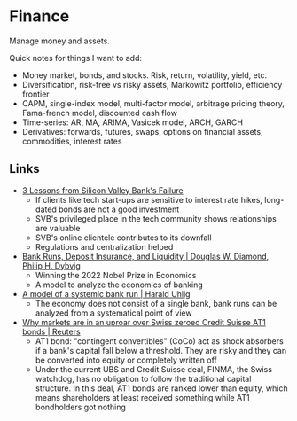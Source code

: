 # Finance

Manage money and assets.

Quick notes for things I want to add:

- Money market, bonds, and stocks. Risk, return, volatility, yield, etc.
- Diversification, risk-free vs risky assets, Markowitz portfolio, efficiency
  frontier
- CAPM, single-index model, multi-factor model, arbitrage pricing theory,
  Fama-french model, discounted cash flow
- Time-series: AR, MA, ARIMA, Vasicek model, ARCH, GARCH
- Derivatives: forwards, futures, swaps, options on financial assets,
  commodities, interest rates

## Links

- [3 Lessons from Silicon Valley Bank's Failure](https://www.nytimes.com/2023/03/11/technology/silicon-valley-bank-failure-lessons.html)
  - If clients like tech start-ups are sensitive to interest rate hikes,
    long-dated bonds are not a good investment
  - SVB's privileged place in the tech community shows relationships are
    valuable
  - SVB's online clientele contributes to its downfall
  - Regulations and centralization helped
- [Bank Runs, Deposit Insurance, and Liquidity | Douglas W. Diamond, Philip H. Dybvig](https://www.journals.uchicago.edu/doi/epdf/10.1086/261155)
  - Winning the 2022 Nobel Prize in Economics
  - A model to analyze the economics of banking
- [A model of a systemic bank run | Harald Uhlig](https://home.uchicago.edu/~huhlig/papers/uhlig.jme.2010.pdf)
  - The economy does not consist of a single bank, bank runs can be analyzed
    from a systematical point of view
- [Why markets are in an uproar over Swiss zeroed Credit Suisse AT1 bonds | Reuters](https://www.reuters.com/markets/why-markets-are-uproar-over-risky-bank-bond-known-at1-2023-03-20/)
  - AT1 bond: "contingent convertibles" (CoCo) act as shock absorbers if a
    bank's capital fall below a threshold. They are risky and they can be
    converted into equity or completely written off
  - Under the current UBS and Credit Suisse deal, FINMA, the Swiss watchdog, has
    no obligation to follow the traditional capital structure. In this deal, AT1
    bonds are ranked lower than equity, which means shareholders at least
    received something while AT1 bondholders got nothing
